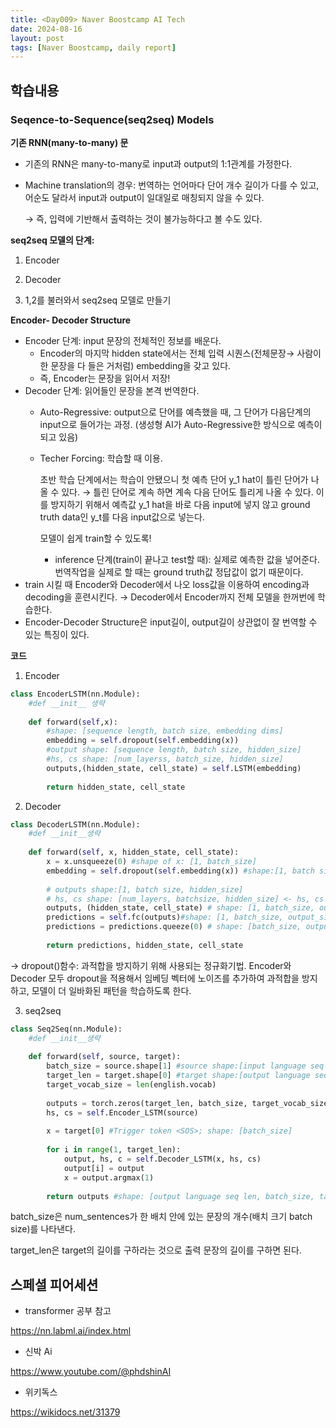 ```yaml
---
title: <Day009> Naver Boostcamp AI Tech
date: 2024-08-16
layout: post
tags: [Naver Boostcamp, daily report]
---
```

## 학습내용

### Seqence-to-Sequence(seq2seq) Models

**기존 RNN(many-to-many) 문**

- 기존의 RNN은 many-to-many로 input과 output의 1:1관계를 가정한다.
- Machine translation의 경우: 번역하는 언어마다 단어 개수 길이가 다를 수 있고, 어순도 달라서 input과 output이 일대일로 매칭되지 않을 수 있다.
    
    → 즉, 입력에 기반해서 출력하는 것이 불가능하다고 볼 수도 있다. 
    

**seq2seq 모델의 단계:**

1) Encoder

2) Decoder

3) 1,2를 불러와서 seq2seq 모델로 만들기

**Encoder- Decoder Structure**

- Encoder 단계: input 문장의 전체적인 정보를 배운다.
    - Encoder의 마지막 hidden state에서는 전체 입력 시퀀스(전체문장→ 사람이 한 문장을 다 들은 거처럼) embedding을 갖고 있다.
    - 즉, Encoder는 문장을 읽어서 저장!
- Decoder 단계: 읽어들인 문장을 본격 번역한다.
    - Auto-Regressive: output으로 단어를 예측했을 때, 그 단어가 다음단계의 input으로 들어가는 과정. (생성형 AI가 Auto-Regressive한 방식으로 예측이 되고 있음)
    - Techer Forcing: 학습할 때 이용.
        
        초반 학습 단계에서는 학습이 안됐으니 첫 예측 단어 y_1 hat이 틀린 단어가 나올 수 있다. → 틀린 단어로 계속 하면 계속 다음 단어도 틀리게 나올 수 있다. 이를 방지하기 위해서 예측값 y_1 hat을 바로 다음 input에 넣지 않고 ground truth data인 y_t를 다음 input값으로 넣는다.
        
        모델이 쉽게 train할 수 있도록!
        
        - inference 단계(train이 끝나고 test할 때): 실제로 예측한 값을 넣어준다. 번역작업을 실제로 할 때는 ground truth값 정답값이 없기 때문이다.
- train 시킬 때 Encoder와 Decoder에서 나오 loss값을 이용하여 encoding과 decoding을 훈련시킨다. → Decoder에서 Encoder까지 전체 모델을 한꺼번에 학습한다.
- Encoder-Decoder Structure은 input길이, output길이 상관없이 잘 번역할 수 있는 특징이 있다.

**코드**

1) Encoder

```python
class EncoderLSTM(nn.Module):
	#def __init__ 생략
	
	def forward(self,x):
		#shape: [sequence length, batch size, embedding dims]
		embedding = self.dropout(self.embedding(x))
		#output shape: [sequence length, batch size, hidden_size]
		#hs, cs shape: [num_layerss, batch_size, hidden_size]
		outputs,(hidden_state, cell_state) = self.LSTM(embedding)
	
		return hidden_state, cell_state
```

2) Decoder

```python
class DecoderLSTM(nn.Module):
	#def __init__생략
	
	def forward(self, x, hidden_state, cell_state):
		x = x.unsqueeze(0) #shape of x: [1, batch_size]
		embedding = self.dropout(self.embedding(x)) #shape:[1, batch size, embedding dims]
		
		# outputs shape:[1, batch size, hidden_size]
		# hs, cs shape: [num_layers, batchsize, hidden_size] <- hs, cs from Encoder
		outputs, (hidden_state, cell_state) # shape: [1, batch_size, output_size]
		predictions = self.fc(outputs)#shape: [1, batch_size, output_size]
		predictions = predictions.queeze(0) # shape: [batch_size, output_size]
		
		return predictions, hidden_state, cell_state
```

→ dropout()함수: 과적합을 방지하기 위해 사용되는 정규화기법. Encoder와 Decoder 모두 dropout을 적용해서 임베딩 벡터에 노이즈를 추가하여 과적합을 방지하고, 모델이 더 일바화된 패턴을 학습하도록 한다. 

3) seq2seq

```python
class Seq2Seq(nn.Module):
	#def __init__생략
	
	def forward(self, source, target):
		batch_size = source.shape[1] #source shape:[input language seq len, num_sentences]
		target_len = target.shape[0] #target shape:[output language seq len, num_sentences]
		target_vocab_size = len(english.vocab)
		
		outputs = torch.zeros(target_len, batch_size, target_vocab_size)
		hs, cs = self.Encoder_LSTM(source)
		
		x = target[0] #Trigger token <SOS>; shape: [batch_size]
		
		for i in range(1, target_len):
			output, hs, c = self.Decoder_LSTM(x, hs, cs)
			output[i] = output
			x = output.argmax(1)
		
		return outputs #shape: [output language seq len, batch_size, target_vocab_size]
```

batch_size은  num_sentences가 한 배치 안에 있는 문장의 개수(배치 크기 batch size)를 나타낸다.

target_len은 target의 길이를 구하라는 것으로 출력 문장의 길이를 구하면 된다.

## 스페셜 피어세션
- transformer 공부 참고

https://nn.labml.ai/index.html

- 신박 Ai

https://www.youtube.com/@phdshinAI

- 위키독스

https://wikidocs.net/31379





